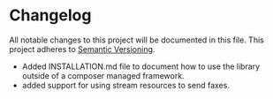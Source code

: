 # Changelog

All notable changes to this project will be documented in this file. This project adheres to [Semantic Versioning](http://semver.org/).

+ Added INSTALLATION.md file to document how to use the library outside of a composer managed framework.
+ added support for using stream resources to send faxes.
